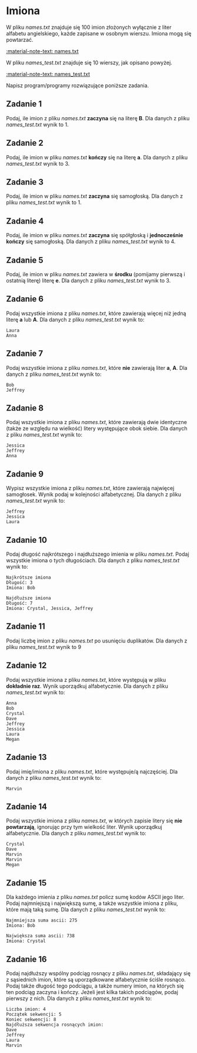 # Imiona

W pliku *names.txt* znajduje się $100$ imion złożonych wyłącznie z liter alfabetu angielskiego, każde zapisane w osobnym wierszu. Imiona mogą się powtarzać.

[:material-note-text: names.txt](../../../../assets/names/names.txt)

W pliku *names_test.txt* znajduje się $10$ wierszy, jak opisano powyżej.

[:material-note-text: names_test.txt](../../../../assets/names/names_test.txt)

Napisz program/programy rozwiązujące poniższe zadania.

## Zadanie 1

Podaj, ile imion z pliku *names.txt* **zaczyna** się na literę **B**. Dla danych z pliku *names_test.txt* wynik to $1$.

## Zadanie 2

Podaj, ile imion w pliku *names.txt* **kończy** się na literę **a**. Dla danych z pliku *names_test.txt* wynik to $3$.

## Zadanie 3

Podaj, ile imion w pliku *names.txt* **zaczyna** się samogłoską. Dla danych z pliku *names_test.txt* wynik to $1$.

## Zadanie 4

Podaj, ile imion w pliku *names.txt* **zaczyna** się spółgłoską i **jednocześnie** **kończy** się samogłoską. Dla danych z pliku *names_test.txt* wynik to $4$.

## Zadanie 5

Podaj, ile imion w pliku *names.txt* zawiera w **środku** (pomijamy pierwszą i ostatnią literę) literę **e**. Dla danych z pliku *names_test.txt* wynik to $3$.

## Zadanie 6

Podaj wszystkie imiona z pliku *names.txt*, które zawierają więcej niż jedną literę **a** lub **A**. Dla danych z pliku *names_test.txt* wynik to:

```
Laura
Anna
```

## Zadanie 7

Podaj wszystkie imiona z pliku *names.txt*, które **nie** zawierają liter **a**, **A**. Dla danych z pliku *names_test.txt* wynik to:

```
Bob
Jeffrey
```

## Zadanie 8

Podaj wszystkie imiona z pliku *names.txt*, które zawierają dwie identyczne (także ze względu na wielkość) litery występujące obok siebie. Dla danych z pliku *names_test.txt* wynik to:

```
Jessica
Jeffrey
Anna
```

## Zadanie 9

Wypisz wszystkie imiona z pliku *names.txt*, które zawierają najwięcej samogłosek. Wynik podaj w kolejności alfabetycznej. Dla danych z pliku *names_test.txt* wynik to:

```
Jeffrey
Jessica
Laura
```

## Zadanie 10

Podaj długość najkrótszego i najdłuższego imienia w pliku *names.txt*. Podaj wszystkie imiona o tych długościach. Dla danych z pliku *names_test.txt* wynik to:

```
Najkrótsze imiona
Długość: 3
Imiona: Bob

Najdłuższe imiona
Długość: 7
Imiona: Crystal, Jessica, Jeffrey
```
 
## Zadanie 11

Podaj liczbę imion z pliku *names.txt* po usunięciu duplikatów. Dla danych z pliku *names_test.txt* wynik to $9$

## Zadanie 12

Podaj wszystkie imiona z pliku *names.txt*, które występują w pliku **dokładnie raz**. Wynik uporządkuj alfabetycznie. Dla danych z pliku *names_test.txt* wynik to:

```
Anna
Bob
Crystal
Dave
Jeffrey
Jessica
Laura
Megan
```

## Zadanie 13

Podaj imię/imiona z pliku *names.txt*, które występuje/ą najczęściej. Dla danych z pliku *names_test.txt* wynik to:

```
Marvin
```

## Zadanie 14

Podaj wszystkie imiona z pliku *names.txt*, w których zapisie litery się **nie powtarzają**, ignorując przy tym wielkość liter. Wynik uporządkuj alfabetycznie. Dla danych z pliku *names_test.txt* wynik to:

```
Crystal
Dave
Marvin
Marvin
Megan
```

## Zadanie 15

Dla każdego imienia z pliku *names.txt* policz sumę kodów ASCII jego liter. Podaj najmniejszą i największą sumę, a także wszystkie imiona z pliku, które mają taką sumę. Dla danych z pliku *names_test.txt* wynik to:

```
Najmniejsza suma ascii: 275
Imiona: Bob

Największa suma ascii: 738
Imiona: Crystal
```

## Zadanie 16

Podaj najdłuższy wspólny podciąg rosnący z pliku *names.txt*, składający się z sąsiednich imion, które są uporządkowane alfabetycznie ściśle rosnąco. Podaj także długość tego podciągu, a także numery imion, na których się ten podciąg zaczyna i kończy. Jeżeli jest kilka takich podciągów, podaj pierwszy z nich. Dla danych z pliku *names_test.txt* wynik to:

```
Liczba imion: 4
Początek sekwencji: 5
Koniec sekwencji: 8
Najdłuższa sekwencja rosnących imion:
Dave
Jeffrey
Laura
Marvin
```
